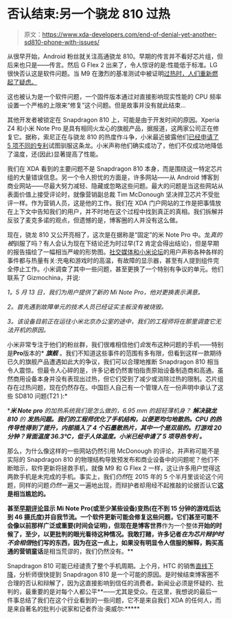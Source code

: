 # 否认结束:另一个骁龙 810 过热

> 原文：<https://www.xda-developers.com/end-of-denial-yet-another-sd810-phone-with-issues/>

从很早开始，Android 粉丝就关注高通骁龙 810。早期的传言并不看好芯片组，但后来也只是——传言。然后 G Flex 2 出来了，令人惊讶的是:性能低于标准。LG 很快否认这是软件问题。当 M9 在激烈的基准测试中被证明[过热时，人们重新燃起了疑虑。](http://www.xda-developers.com/htc-m9-benchmark-proves-snapdragon-810-overheating/)

这也被认为是一个软件问题，一个固件版本通过对直接影响现实性能的 CPU 频率设置一个严格的上限来“修复”这个问题。但是故事并没有就此结束…

其他开发者被锁定在 Snapdragon 810 上，可能是由于开发时间的原因。Xperia Z4 和小米 Note Pro 是具有相同火龙心的旗舰产品，据报道，这两家公司正在修复它。据称，索尼正在与骁龙 810 的热度作斗争，小米最近披露他们[已经申请了 5 项不同的专利](http://en.miui.com/thread-110181-1-1.html)试图驯服这条龙。小米声称他们确实成功了，他们不仅成功地降低了温度，还(因此)显著提高了性能。

我们在 XDA 看到的主要问题不是 Snapdragon 810 本身，而是围绕这一特定芯片组的大量错误信息。另一个令人担忧的方面是，许多网站——从 Android 博客到商业网站——尽最大努力减轻、隐藏或忽略这些问题。最大的问题是当这些网站从表面价值上接受评论时，就像营销副总裁 Tim McDonough 坚决捍卫芯片不受批评一样。作为营销人员，这是他的工作。我们在 XDA 门户网站的工作是把事情放在上下文中告知我们的用户，并不时地在这个过程中找到真正的真相。我们拆解并反驳了麦克多诺的观点，但遗憾的是，博客圈的人并没有这么做。

现在，骁龙 810 又公开亮相了，这次是在据称是“固定”的米 Note Pro 中。龙*真的被*驯服了吗？有人会认为现在下结论还为时过早(T2 肯定会得出结论)，但是早期的报告描绘了一幅相当严峻的形势图。[社交媒体和小米论坛](http://www.gizmochina.com/2015/05/13/xiaomi-mi-note-pro-overheating-problems-arise/)的用户声称各种各样的事件都与热量有关:充电和游戏时的高温，有故障的显示器，甚至有人提到组件完全停止工作。小米调查了其中一些问题，甚至更换了一个特别有争议的单元。他们联系了 Gizmochina，并说:

*1。5 月 13 日，我们为用户提供了新的 Mi Note Pro，他对更换表示满意。*

*2。首先遇到故障单元的技术人员已经证实主板没有被烧毁。*

*3。该设备目前正在运往小米北京办公室的途中，我们的工程师将在那里调查它无法开机的原因。*

小米非常专注于他们的粉丝群，我们很难相信他们*会*发布这种问题的手机——特别是****Pro****版本的* ***旗舰*** 。我们不知道这些事件的范围有多有限，但看到这样一款期待已久的旗舰产品遭遇如此大的争议，我们可以合理地推断 Snapdragon 810 相当令人震惊。但最令人心碎的是，许多记者仍然害怕指责原始设备制造商和高通。虽然商用设备本身并没有表现出过热，但它们受到了减少或消除过热的限制。芯片组存在过热问题，现在仍然存在。中国巨人自己有一个管理人在一份声明中承认了这些 SD810 问题(T21 ):*

 ****米 Note pro*** *的加热系统我们是怎么做的，6.95 mm 的超轻薄机身？* ***解决骁龙 810*** *的* ***发热问题。我们的工程师优化了手机结构，以便更均匀地散热。CPU 的热传导性得到了提升，内部插入了 4 个石墨散热片，其中一个是双层的。打游戏 20 分钟？背面温度 36.3℃，低于人体温度。小米已经申请了* ***5 项导热专利*** *。***

那么，为什么像这样的一些网站仍然引用 McDonough 的评论，并声称可能不是实际的 Snapdragon 810 的物理结构导致预发布和商业设备中的问题呢？他们不断暗示，软件更新将拯救手机，就像 M9 和 G Flex 2 一样，这让许多用户觉得这两款手机是未完成的手机。事实上，我们*仍然*在 2015 年的 5 个半月里谈论这个问题，同样的问题*仍然*一遍又一遍地出现，而辩护者却用经不起推敲的论据否认它**这是相当尴尬的。**

 **甚至[早期评论](http://v.youku.com/v_show/id_XOTU2Mjc3Mzg4.html)显示 Mi Note Pro(或至少某些设备)变热(在不到 15 分钟的游戏后达到 46 摄氏度)并自我节流。一个软件更新可能会修复这些问题，它们甚至可能不会像以前那样广泛或重要(时间会证明)，但现在是博客世界**作为一个整体**开始的时候了，至少，以更批判的眼光看待这种情况。我敢打赌，许多记者*在为芯片辩护时不会相信*他们写的东西，因为在这一点上，如果没有明显令人信服的解释，购买高通的营销童话**是相当荒谬的，我们仍然没有。**

Snapdragon 810 可能已经谴责了整个手机周期。上个月，HTC 的销售[直线下降](http://www.taipeitimes.com/News/biz/archives/2015/05/05/2003617484)，分析师很快提到 Snapdragon 810 是一个可能的原因。是时候结束博客圈不合理的否认和辩解了，因为这直接影响到信任的消费者。新闻业必须是怀疑的、批判的，最重要的是对每个人都公平**——尤其是受众。在这里，我想说的最后一件事总结了我们在这个行业看到的一些问题，它不是来自我们 XDA 的任何人，而是来自著名的批判小说家和记者乔治·奥威尔:*****